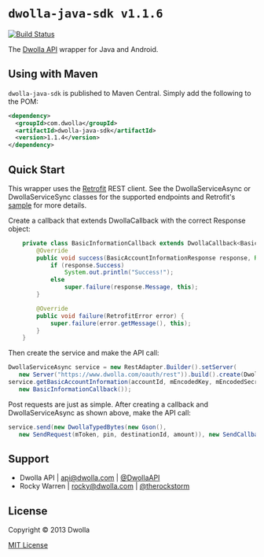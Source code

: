 # `dwolla-java-sdk v1.1.6`

[![Build Status](https://travis-ci.org/therockstorm/dwolla-java-sdk.png?branch=master)](https://travis-ci.org/therockstorm/dwolla-java-sdk)

The [Dwolla API](http://developers.dwolla.com/dev) wrapper for Java and Android.

## Using with Maven

`dwolla-java-sdk` is published to Maven Central. Simply add the following to the POM:

```xml
<dependency>
  <groupId>com.dwolla</groupId>
  <artifactId>dwolla-java-sdk</artifactId>
  <version>1.1.4</version>
</dependency>
```

## Quick Start

This wrapper uses the [Retrofit](https://github.com/square/retrofit) REST client. See the DwollaServiceAsync or DwollaServiceSync classes for the supported endpoints and Retrofit's [sample](https://github.com/square/retrofit/blob/master/samples/twitter-client/src/main/java/com/squareup/retrofit/sample/twitter/Client.java) for more details.

Create a callback that extends DwollaCallback with the correct Response object:
```java
    private class BasicInformationCallback extends DwollaCallback<BasicAccountInformationResponse> {
        @Override
        public void success(BasicAccountInformationResponse response, Response r) {
            if (response.Success)
                System.out.println("Success!");
            else
                super.failure(response.Message, this);
        }

        @Override
        public void failure(RetrofitError error) {
            super.failure(error.getMessage(), this);
        }
    }
```
Then create the service and make the API call:
```java
DwollaServiceAsync service = new RestAdapter.Builder().setServer(
   new Server("https://www.dwolla.com/oauth/rest")).build().create(DwollaServiceAsync.class);
service.getBasicAccountInformation(accountId, mEncodedKey, mEncodedSecret,
   new BasicInformationCallback());
```
Post requests are just as simple. After creating a callback and DwollaServiceAsync as shown above, make the API call:
```java
service.send(new DwollaTypedBytes(new Gson(),
   new SendRequest(mToken, pin, destinationId, amount)), new SendCallback());
```

## Support

- Dwolla API | api@dwolla.com | [@DwollaAPI](https://twitter.com/DwollaAPI)
- Rocky Warren | rocky@dwolla.com | [@therockstorm](https://twitter.com/therockstorm)

## License

Copyright © 2013 Dwolla

[MIT License](http://www.opensource.org/licenses/mit-license.php)
